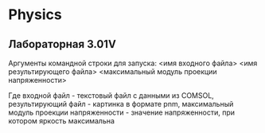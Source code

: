 # Physics
## Лабораторная 3.01V
Аргументы командной строки для запуска: <имя входного файла> <имя результирующего файла> <максимальный модуль проекции напряженности>

Где входной файл - текстовый файл с данными из COMSOL, результирующий файл - картинка в формате pnm, максимальный модуль проекции напряженности - значение напряженности, при котором яркость максимальна
